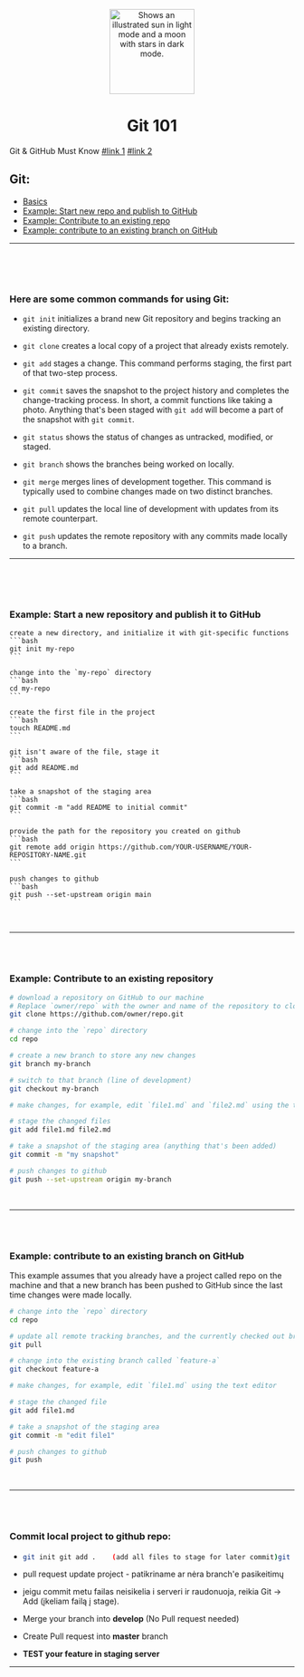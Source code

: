 <p align="center"><img width="150" alt="Shows an illustrated sun in light mode and a moon with stars in dark mode." src="https://git-scm.com/images/logos/downloads/Git-Logo-White.svg"></p>

<h1 align="center">Git 101</h1>

Git & GitHub Must Know [#link 1](https://dev.to/juni/git-and-github---must-know-commands-to-make-your-first-commit-333c)
[#link 2](https://learn.microsoft.com/en-us/training/modules/intro-to-git/2-exercise-configure-git)

## Git:
  - [Basics](#here-are-some-common-commands-for-using-git)
  - [Example: Start new repo and publish to GitHub](#example-start-a-new-repository-and-publish-it-to-github)
  - [Example: Contribute to an existing repo](#example-contribute-to-an-existing-repository)
  - [Example: contribute to an existing branch on GitHub](#example-contribute-to-an-existing-branch-on-github)
<!--   - [If Composer & MySQL Installed](#computer-if-composer--mysql-installed)
  - [Start Project](#computer-start-existing-project)
  - [If something fails](#bangbang-if-project-doesnt-start-properly-try)
 -->
 
<hr/>
<br />
<br />
<br />

### Here are some common commands for using Git:

-  ``git init`` initializes a brand new Git repository and begins tracking an existing directory.

-  ``git clone`` creates a local copy of a project that already exists remotely.

-  ``git add`` stages a change. This command performs staging, the first part of that two-step process.

-  ``git commit`` saves the snapshot to the project history and completes the change-tracking process. In short, a commit functions like taking a photo. Anything that's been staged with ``git add`` will become a part of the snapshot with ``git commit``.

-  ``git status`` shows the status of changes as untracked, modified, or staged.

-  ``git branch`` shows the branches being worked on locally.

-  ``git merge`` merges lines of development together. This command is typically used to combine changes made on two distinct branches.

-  ``git pull`` updates the local line of development with updates from its remote counterpart.

-  ``git push`` updates the remote repository with any commits made locally to a branch.

<hr/>
<br />
<br />
<br />

### Example: Start a new repository and publish it to GitHub

    create a new directory, and initialize it with git-specific functions
    ```bash
    git init my-repo
    ```

    change into the `my-repo` directory
    ```bash
    cd my-repo
    ```

    create the first file in the project
    ```bash
    touch README.md
    ```

    git isn't aware of the file, stage it
    ```bash
    git add README.md
    ```

    take a snapshot of the staging area
    ```bash
    git commit -m "add README to initial commit"
    ```

    provide the path for the repository you created on github
    ```bash
    git remote add origin https://github.com/YOUR-USERNAME/YOUR-REPOSITORY-NAME.git
    ```

    push changes to github
    ```bash
    git push --set-upstream origin main
    ```
    
<br />
<hr/>
<br />
<br />

### Example: Contribute to an existing repository

  ```bash
  # download a repository on GitHub to our machine
  # Replace `owner/repo` with the owner and name of the repository to clone
  git clone https://github.com/owner/repo.git

  # change into the `repo` directory
  cd repo

  # create a new branch to store any new changes
  git branch my-branch

  # switch to that branch (line of development)
  git checkout my-branch

  # make changes, for example, edit `file1.md` and `file2.md` using the text editor

  # stage the changed files
  git add file1.md file2.md

  # take a snapshot of the staging area (anything that's been added)
  git commit -m "my snapshot"

  # push changes to github
  git push --set-upstream origin my-branch
  ```
  
<br />
<hr/>
<br />
<br />

### Example: contribute to an existing branch on GitHub
This example assumes that you already have a project called repo on the machine and that a new branch has been pushed to GitHub since the last time changes were made locally.

```bash
# change into the `repo` directory
cd repo

# update all remote tracking branches, and the currently checked out branch
git pull

# change into the existing branch called `feature-a`
git checkout feature-a

# make changes, for example, edit `file1.md` using the text editor

# stage the changed file
git add file1.md

# take a snapshot of the staging area
git commit -m "edit file1"

# push changes to github
git push
```

<br />
<hr/>
<br />
<br />

### Commit local project to github repo:

   - ```bash
     git init git add .    (add all files to stage for later commit)git commit -m "Message to describe commit."
     ```
-  pull request update project - patikriname ar nėra branch'e pasikeitimų
-  jeigu commit metu failas neisikelia i serveri ir raudonuoja, reikia Git -> Add (įkeliam failą į stage).

-  Merge your branch into **develop** (No Pull request needed)
-  Create Pull request into **master** branch
-  **TEST your feature in staging server**


<hr/>
